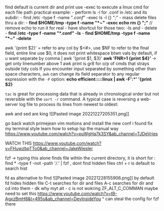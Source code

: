 find default is current dir and print
	use -exec to execute a linux cmd for each file path
practical example: 
	- perform ls -l for .conf in /etc and its subdir:
		- find /etc -type f -name "*.conf*" -exec ls -l {} ";"
	- mass delete files thru a dir:
		- **find $HOME/tmp -type f -name "*~" -exec echo rm {} ";"** // remove echo to run it for real
	- have shortcut for those two: -ls and - delete
		- **find /etc -type f -name "*.conf" -ls**
		- **find $HOME/tmp -type f -name "*~" -delete**

awk '{print $2}' <file> = refer to any col by $<#>, use $NF to refer to the final field, entire line use $0, it does not print whitespace btwn vals by default, if u want separate by comma
	| awk '{print $1, $3}'
**awk 'FNR>1 {print $4}'** -> get only linenumber above 1
awk print is gr8 for o/p of cmds that strays outside tidy cols
If you encounter input separated by something other than space characters, `awk` can change its field separator to any regular expression with the `-F` option:
**echo efficient:::::linux | awk -F':*' '{print $2}**

`tac` is great for processing data that is already in chronological order but not reversible with the `sort -r` command. A typical case is reversing a web-server log file to process its lines from newest to oldest:

awk and sed are king
![[Pasted image 20221227205351.png]]

go back watch primejean vim motions and install the new conf i found
fix my terminal style
learn how to setup lsp the manual way
https://www.youtube.com/watch?v=puWgHa7k3SY&ab_channel=TJDeVries

WATCH THIS https://www.youtube.com/watch?v=FHuwzbpTTo0&ab_channel=JakeWiesler

fzf -> typing this alone finds file wihtin the current directory, it is short for :
	find * -type f -not -path '*/\.*' | fzf , dont find hidden files
	ctrl + r is default to search hist

fd as alternative to find
![[Pasted image 20221228155906.png]]
by default fd hides hidden file
C-t searches for dir and files
A-c searches for dir and cd into them - dk why myt alt - c is not wokring
	ZF_ALT_C_COMMAN maybe need to set this
https://www.youtube.com/watch?v=tB-AgxzBmH8&t=495s&ab_channel=DevInsideYou
^ can steal the config for fzf there